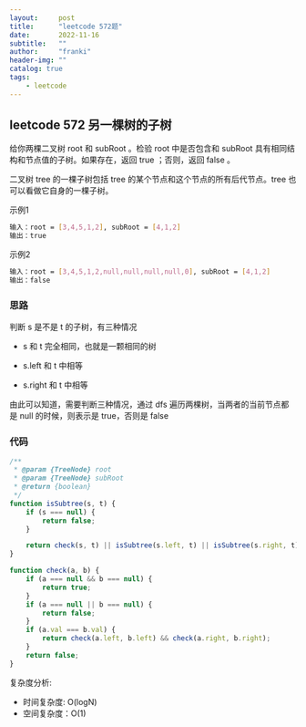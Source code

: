 ```yaml
---
layout:     post
title:      "leetcode 572题"
date:       2022-11-16
subtitle:   ""
author:     "franki"
header-img: ""
catalog: true
tags:
    - leetcode
---
```


## leetcode 572 另一棵树的子树

给你两棵二叉树 root 和 subRoot 。检验 root 中是否包含和 subRoot 具有相同结构和节点值的子树。如果存在，返回 true ；否则，返回 false 。

二叉树 tree 的一棵子树包括 tree 的某个节点和这个节点的所有后代节点。tree 也可以看做它自身的一棵子树。

示例1

```bash
输入：root = [3,4,5,1,2], subRoot = [4,1,2]
输出：true
```

示例2

```bash
输入：root = [3,4,5,1,2,null,null,null,null,0], subRoot = [4,1,2]
输出：false
```

### 思路

判断 s 是不是 t 的子树，有三种情况

- s 和 t 完全相同，也就是一颗相同的树

- s.left 和 t 中相等

- s.right 和 t 中相等

由此可以知道，需要判断三种情况，通过 dfs 遍历两棵树，当两者的当前节点都是 null 的时候，则表示是 true，否则是 false

### 代码

```js
/**
 * @param {TreeNode} root
 * @param {TreeNode} subRoot
 * @return {boolean}
 */
function isSubtree(s, t) {
    if (s === null) {
        return false;
    }

    return check(s, t) || isSubtree(s.left, t) || isSubtree(s.right, t);
}

function check(a, b) {
    if (a === null && b === null) {
        return true;
    }
    if (a === null || b === null) {
        return false;
    }
    if (a.val === b.val) {
        return check(a.left, b.left) && check(a.right, b.right);
    }
    return false;
}
```

复杂度分析:

- 时间复杂度: O(logN)
- 空间复杂度：O(1)
